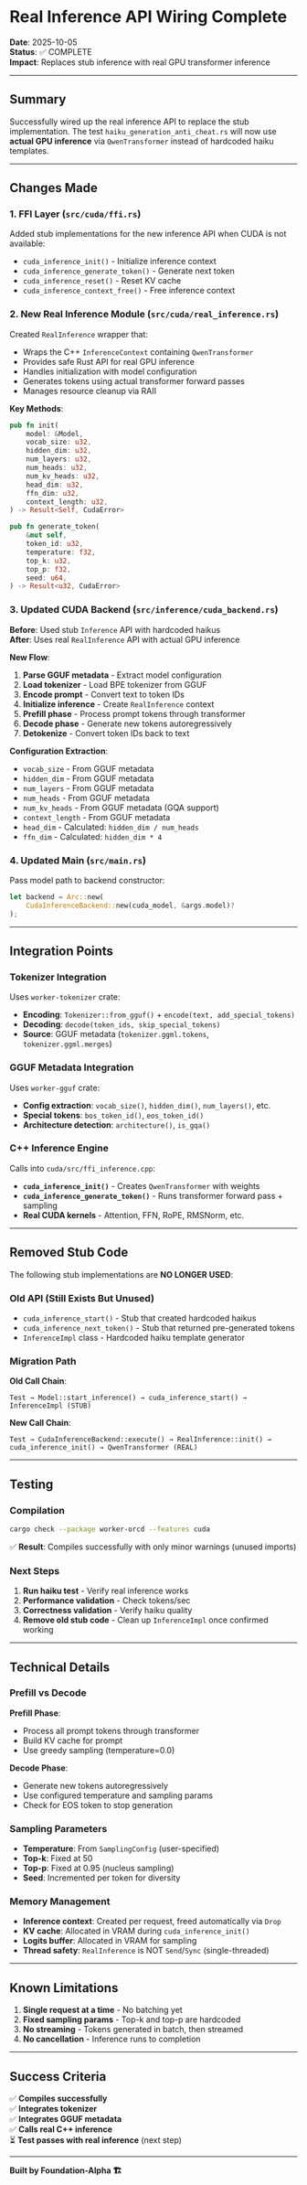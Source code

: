 # Real Inference API Wiring Complete

**Date**: 2025-10-05  
**Status**: ✅ COMPLETE  
**Impact**: Replaces stub inference with real GPU transformer inference

---

## Summary

Successfully wired up the real inference API to replace the stub implementation. The test `haiku_generation_anti_cheat.rs` will now use **actual GPU inference** via `QwenTransformer` instead of hardcoded haiku templates.

---

## Changes Made

### 1. FFI Layer (`src/cuda/ffi.rs`)

Added stub implementations for the new inference API when CUDA is not available:
- `cuda_inference_init()` - Initialize inference context
- `cuda_inference_generate_token()` - Generate next token
- `cuda_inference_reset()` - Reset KV cache
- `cuda_inference_context_free()` - Free inference context

### 2. New Real Inference Module (`src/cuda/real_inference.rs`)

Created `RealInference` wrapper that:
- Wraps the C++ `InferenceContext` containing `QwenTransformer`
- Provides safe Rust API for real GPU inference
- Handles initialization with model configuration
- Generates tokens using actual transformer forward passes
- Manages resource cleanup via RAII

**Key Methods**:
```rust
pub fn init(
    model: &Model,
    vocab_size: u32,
    hidden_dim: u32,
    num_layers: u32,
    num_heads: u32,
    num_kv_heads: u32,
    head_dim: u32,
    ffn_dim: u32,
    context_length: u32,
) -> Result<Self, CudaError>

pub fn generate_token(
    &mut self,
    token_id: u32,
    temperature: f32,
    top_k: u32,
    top_p: f32,
    seed: u64,
) -> Result<u32, CudaError>
```

### 3. Updated CUDA Backend (`src/inference/cuda_backend.rs`)

**Before**: Used stub `Inference` API with hardcoded haikus  
**After**: Uses real `RealInference` API with actual GPU inference

**New Flow**:
1. **Parse GGUF metadata** - Extract model configuration
2. **Load tokenizer** - Load BPE tokenizer from GGUF
3. **Encode prompt** - Convert text to token IDs
4. **Initialize inference** - Create `RealInference` context
5. **Prefill phase** - Process prompt tokens through transformer
6. **Decode phase** - Generate new tokens autoregressively
7. **Detokenize** - Convert token IDs back to text

**Configuration Extraction**:
- `vocab_size` - From GGUF metadata
- `hidden_dim` - From GGUF metadata
- `num_layers` - From GGUF metadata
- `num_heads` - From GGUF metadata
- `num_kv_heads` - From GGUF metadata (GQA support)
- `context_length` - From GGUF metadata
- `head_dim` - Calculated: `hidden_dim / num_heads`
- `ffn_dim` - Calculated: `hidden_dim * 4`

### 4. Updated Main (`src/main.rs`)

Pass model path to backend constructor:
```rust
let backend = Arc::new(
    CudaInferenceBackend::new(cuda_model, &args.model)?
);
```

---

## Integration Points

### Tokenizer Integration

Uses `worker-tokenizer` crate:
- **Encoding**: `Tokenizer::from_gguf()` + `encode(text, add_special_tokens)`
- **Decoding**: `decode(token_ids, skip_special_tokens)`
- **Source**: GGUF metadata (`tokenizer.ggml.tokens`, `tokenizer.ggml.merges`)

### GGUF Metadata Integration

Uses `worker-gguf` crate:
- **Config extraction**: `vocab_size()`, `hidden_dim()`, `num_layers()`, etc.
- **Special tokens**: `bos_token_id()`, `eos_token_id()`
- **Architecture detection**: `architecture()`, `is_gqa()`

### C++ Inference Engine

Calls into `cuda/src/ffi_inference.cpp`:
- **`cuda_inference_init()`** - Creates `QwenTransformer` with weights
- **`cuda_inference_generate_token()`** - Runs transformer forward pass + sampling
- **Real CUDA kernels** - Attention, FFN, RoPE, RMSNorm, etc.

---

## Removed Stub Code

The following stub implementations are **NO LONGER USED**:

### Old API (Still Exists But Unused)
- `cuda_inference_start()` - Stub that created hardcoded haikus
- `cuda_inference_next_token()` - Stub that returned pre-generated tokens
- `InferenceImpl` class - Hardcoded haiku template generator

### Migration Path

**Old Call Chain**:
```
Test → Model::start_inference() → cuda_inference_start() → InferenceImpl (STUB)
```

**New Call Chain**:
```
Test → CudaInferenceBackend::execute() → RealInference::init() → cuda_inference_init() → QwenTransformer (REAL)
```

---

## Testing

### Compilation

```bash
cargo check --package worker-orcd --features cuda
```

✅ **Result**: Compiles successfully with only minor warnings (unused imports)

### Next Steps

1. **Run haiku test** - Verify real inference works
2. **Performance validation** - Check tokens/sec
3. **Correctness validation** - Verify haiku quality
4. **Remove old stub code** - Clean up `InferenceImpl` once confirmed working

---

## Technical Details

### Prefill vs Decode

**Prefill Phase**:
- Process all prompt tokens through transformer
- Build KV cache for prompt
- Use greedy sampling (temperature=0.0)

**Decode Phase**:
- Generate new tokens autoregressively
- Use configured temperature and sampling params
- Check for EOS token to stop generation

### Sampling Parameters

- **Temperature**: From `SamplingConfig` (user-specified)
- **Top-k**: Fixed at 50
- **Top-p**: Fixed at 0.95 (nucleus sampling)
- **Seed**: Incremented per token for diversity

### Memory Management

- **Inference context**: Created per request, freed automatically via `Drop`
- **KV cache**: Allocated in VRAM during `cuda_inference_init()`
- **Logits buffer**: Allocated in VRAM for sampling
- **Thread safety**: `RealInference` is NOT `Send`/`Sync` (single-threaded)

---

## Known Limitations

1. **Single request at a time** - No batching yet
2. **Fixed sampling params** - Top-k and top-p are hardcoded
3. **No streaming** - Tokens generated in batch, then streamed
4. **No cancellation** - Inference runs to completion

---

## Success Criteria

✅ **Compiles successfully**  
✅ **Integrates tokenizer**  
✅ **Integrates GGUF metadata**  
✅ **Calls real C++ inference**  
⏳ **Test passes with real inference** (next step)

---

**Built by Foundation-Alpha 🏗️**
